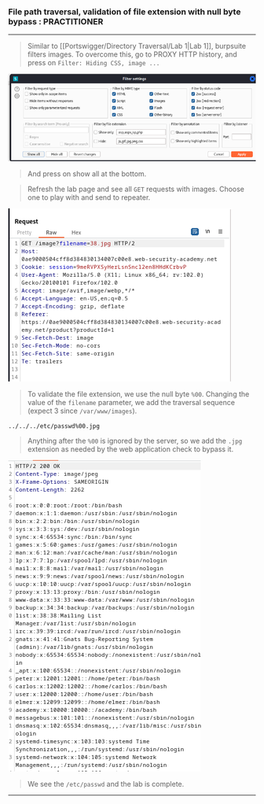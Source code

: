 
### File path traversal, validation of file extension with null byte bypass : PRACTITIONER

---


> Similar to [[Portswigger/Directory Traversal/Lab 1|Lab 1]], burpsuite filters images.
> To overcome this, go to PROXY HTTP history, and press on `Filter: Hiding CSS, image ...`

![show-all](./screenshots/show-all.png)
> And press on show all at the bottom.

> Refresh the lab page and see all `GET` requests with images.
> Choose one to play with and send to repeater.

![lab6-get-req](./screenshots/get-req.png)

> To validate the file extension, we use the null byte `%00`.
> Changing the value of the `filename` parameter, we add the traversal sequence (expect 3 since `/var/www/images`).
```
../../../etc/passwd%00.jpg
```
> Anything after the `%00` is ignored by the server, so we add the `.jpg` extension as needed by the web application check to bypass it.

![etc-passwd](./screenshots/etc-passwd.png)

> We see the `/etc/passwd` and the lab is complete.

---
